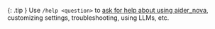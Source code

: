 {: .tip }
Use `/help <question>` to 
[ask for help about using aider_nova](/docs/troubleshooting/support.html),
customizing settings, troubleshooting, using LLMs, etc.

